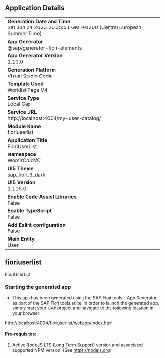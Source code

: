 ## Application Details
|               |
| ------------- |
|**Generation Date and Time**<br>Sat Jun 24 2023 20:35:51 GMT+0200 (Central European Summer Time)|
|**App Generator**<br>@sap/generator-fiori-elements|
|**App Generator Version**<br>1.10.0|
|**Generation Platform**<br>Visual Studio Code|
|**Template Used**<br>Worklist Page V4|
|**Service Type**<br>Local Cap|
|**Service URL**<br>http://localhost:4004/my-user-catalog/
|**Module Name**<br>fioriuserlist|
|**Application Title**<br>FioriUserList|
|**Namespace**<br>WomirCrudVC|
|**UI5 Theme**<br>sap_fiori_3_dark|
|**UI5 Version**<br>1.115.0|
|**Enable Code Assist Libraries**<br>False|
|**Enable TypeScript**<br>False|
|**Add Eslint configuration**<br>False|
|**Main Entity**<br>User|

## fioriuserlist

FioriUserList

### Starting the generated app

-   This app has been generated using the SAP Fiori tools - App Generator, as part of the SAP Fiori tools suite.  In order to launch the generated app, simply start your CAP project and navigate to the following location in your browser:

http://localhost:4004/fioriuserlist/webapp/index.html

#### Pre-requisites:

1. Active NodeJS LTS (Long Term Support) version and associated supported NPM version.  (See https://nodejs.org)


